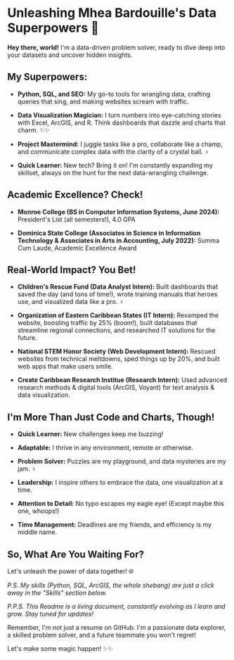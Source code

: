 # Unleashing Mhea Bardouille's Data Superpowers 🚀

**Hey there, world!** I'm a data-driven problem solver, ready to dive deep into your datasets and uncover hidden insights.

## My Superpowers:

- **Python, SQL, and SEO:** My go-to tools for wrangling data, crafting queries that sing, and making websites scream with traffic.

- **Data Visualization Magician:** I turn numbers into eye-catching stories with Excel, ArcGIS, and R. Think dashboards that dazzle and charts that charm. ✨✨

- **Project Mastermind:** I juggle tasks like a pro, collaborate like a champ, and communicate complex data with the clarity of a crystal ball. ‍♀️

- **Quick Learner:** New tech? Bring it on! I'm constantly expanding my skillset, always on the hunt for the next data-wrangling challenge.

## Academic Excellence? Check!

- **Monroe College (BS in Computer Information Systems, June 2024):** President's List (all semesters!), 4.0 GPA

- **Dominica State College (Associates in Science in Information Technology & Associates in Arts in Accounting, July 2022):** Summa Cum Laude, Academic Excellence Award

## Real-World Impact? You Bet!

- **Children's Rescue Fund (Data Analyst Intern):** Built dashboards that saved the day (and tons of time!), wrote training manuals that heroes use, and visualized data like a pro. ‍♀️

- **Organization of Eastern Caribbean States (IT Intern):** Revamped the website, boosting traffic by 25% (boom!), built databases that streamline regional connections, and researched IT solutions for the future.

- **National STEM Honor Society (Web Development Intern):** Rescued websites from technical meltdowns, sped things up by 20%, and built web apps that make users smile.

- **Create Caribbean Research Institue (Research Intern):** Used advanced research methods & digital tools (ArcGIS, Voyant) for text analysis & data visualization.

## I'm More Than Just Code and Charts, Though!

- **Quick Learner:** New challenges keep me buzzing!

- **Adaptable:** I thrive in any environment, remote or otherwise.

- **Problem Solver:** Puzzles are my playground, and data mysteries are my jam. ️‍♀️

- **Leadership:** I inspire others to embrace the data, one visualization at a time.

- **Attention to Detail:** No typo escapes my eagle eye! (Except maybe this one, whoops!)

- **Time Management:** Deadlines are my friends, and efficiency is my middle name. ️

## So, What Are You Waiting For?

Let's unleash the power of data together! 🌐

*P.S. My skills (Python, SQL, ArcGIS, the whole shebang) are just a click away in the "Skills" section below.*

*P.P.S. This Readme is a living document, constantly evolving as I learn and grow. Stay tuned for updates!*

Remember, I'm not just a resume on GitHub. I'm a passionate data explorer, a skilled problem solver, and a future teammate you won't regret!

Let's make some magic happen! ✨✨
